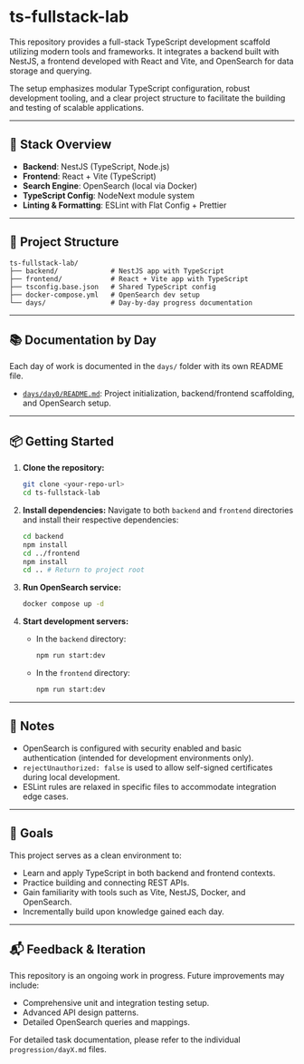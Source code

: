 # ts-fullstack-lab

This repository provides a full-stack TypeScript development scaffold utilizing modern tools and frameworks. It integrates a backend built with NestJS, a frontend developed with React and Vite, and OpenSearch for data storage and querying.

The setup emphasizes modular TypeScript configuration, robust development tooling, and a clear project structure to facilitate the building and testing of scalable applications.

---

## 🔧 Stack Overview

-   **Backend**: NestJS (TypeScript, Node.js)
-   **Frontend**: React + Vite (TypeScript)
-   **Search Engine**: OpenSearch (local via Docker)
-   **TypeScript Config**: NodeNext module system
-   **Linting & Formatting**: ESLint with Flat Config + Prettier

---

## 📁 Project Structure

```
ts-fullstack-lab/
├── backend/             # NestJS app with TypeScript
├── frontend/            # React + Vite app with TypeScript
├── tsconfig.base.json   # Shared TypeScript config
├── docker-compose.yml   # OpenSearch dev setup
└── days/                # Day-by-day progress documentation
```

---

## 📚 Documentation by Day

Each day of work is documented in the `days/` folder with its own README file.

-   [`days/day0/README.md`](ts-fullstack-lab/days/DAY0.md): Project initialization, backend/frontend scaffolding, and OpenSearch setup.

---

## 📦 Getting Started

1.  **Clone the repository:**
    ```bash
    git clone <your-repo-url>
    cd ts-fullstack-lab
    ```

2.  **Install dependencies:**
    Navigate to both `backend` and `frontend` directories and install their respective dependencies:
    ```bash
    cd backend
    npm install
    cd ../frontend
    npm install
    cd .. # Return to project root
    ```

3.  **Run OpenSearch service:**
    ```bash
    docker compose up -d
    ```

4.  **Start development servers:**
    -   In the `backend` directory:
        ```bash
        npm run start:dev
        ```
    -   In the `frontend` directory:
        ```bash
        npm run start:dev
        ```

---

## 🔐 Notes

-   OpenSearch is configured with security enabled and basic authentication (intended for development environments only).
-   `rejectUnauthorized: false` is used to allow self-signed certificates during local development.
-   ESLint rules are relaxed in specific files to accommodate integration edge cases.

---

## 📌 Goals

This project serves as a clean environment to:

-   Learn and apply TypeScript in both backend and frontend contexts.
-   Practice building and connecting REST APIs.
-   Gain familiarity with tools such as Vite, NestJS, Docker, and OpenSearch.
-   Incrementally build upon knowledge gained each day.

---

## 📬 Feedback & Iteration

This repository is an ongoing work in progress. Future improvements may include:

-   Comprehensive unit and integration testing setup.
-   Advanced API design patterns.
-   Detailed OpenSearch queries and mappings.

For detailed task documentation, please refer to the individual `progression/dayX.md` files.